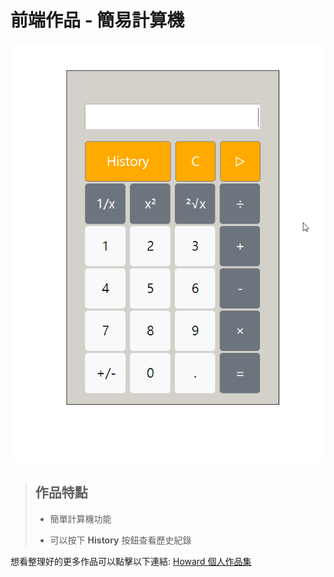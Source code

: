 # **前端作品 - 簡易計算機**

![Github](./Calculator-record.gif)

> ## **作品特點**
>
> - 簡單計算機功能
>
> - 可以按下 **History** 按鈕查看歷史紀錄

想看整理好的更多作品可以點擊以下連結: [Howard 個人作品集](https://bs-howard.github.io/All-Portfolio/index.html)
